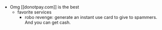 - Omg [[donotpay.com]] is the best
	- favorite services 
		- robo revenge: generate an instant use card to give to spammers. And you can get cash. 